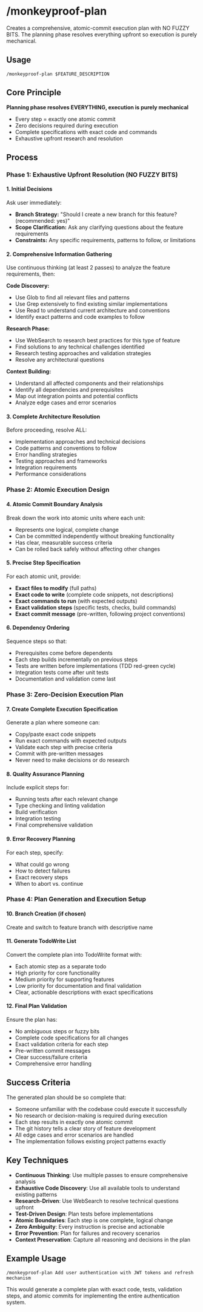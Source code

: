 # /monkeyproof-plan

Creates a comprehensive, atomic-commit execution plan with NO FUZZY BITS. The planning phase resolves everything upfront so execution is purely mechanical.

## Usage
```
/monkeyproof-plan $FEATURE_DESCRIPTION
```

## Core Principle
**Planning phase resolves EVERYTHING, execution is purely mechanical**
- Every step = exactly one atomic commit
- Zero decisions required during execution
- Complete specifications with exact code and commands
- Exhaustive upfront research and resolution

## Process

### Phase 1: Exhaustive Upfront Resolution (NO FUZZY BITS)

#### 1. Initial Decisions
Ask user immediately:
- **Branch Strategy:** "Should I create a new branch for this feature? (recommended: yes)"
- **Scope Clarification:** Ask any clarifying questions about the feature requirements
- **Constraints:** Any specific requirements, patterns to follow, or limitations

#### 2. Comprehensive Information Gathering
Use continuous thinking (at least 2 passes) to analyze the feature requirements, then:

**Code Discovery:**
- Use Glob to find all relevant files and patterns
- Use Grep extensively to find existing similar implementations
- Use Read to understand current architecture and conventions
- Identify exact patterns and code examples to follow

**Research Phase:**
- Use WebSearch to research best practices for this type of feature
- Find solutions to any technical challenges identified
- Research testing approaches and validation strategies
- Resolve any architectural questions

**Context Building:**
- Understand all affected components and their relationships
- Identify all dependencies and prerequisites
- Map out integration points and potential conflicts
- Analyze edge cases and error scenarios

#### 3. Complete Architecture Resolution
Before proceeding, resolve ALL:
- Implementation approaches and technical decisions
- Code patterns and conventions to follow
- Error handling strategies
- Testing approaches and frameworks
- Integration requirements
- Performance considerations

### Phase 2: Atomic Execution Design

#### 4. Atomic Commit Boundary Analysis
Break down the work into atomic units where each unit:
- Represents one logical, complete change
- Can be committed independently without breaking functionality
- Has clear, measurable success criteria
- Can be rolled back safely without affecting other changes

#### 5. Precise Step Specification
For each atomic unit, provide:
- **Exact files to modify** (full paths)
- **Exact code to write** (complete code snippets, not descriptions)
- **Exact commands to run** (with expected outputs)
- **Exact validation steps** (specific tests, checks, build commands)
- **Exact commit message** (pre-written, following project conventions)

#### 6. Dependency Ordering
Sequence steps so that:
- Prerequisites come before dependents
- Each step builds incrementally on previous steps
- Tests are written before implementations (TDD red-green cycle)
- Integration tests come after unit tests
- Documentation and validation come last

### Phase 3: Zero-Decision Execution Plan

#### 7. Create Complete Execution Specification
Generate a plan where someone can:
- Copy/paste exact code snippets
- Run exact commands with expected outputs
- Validate each step with precise criteria
- Commit with pre-written messages
- Never need to make decisions or do research

#### 8. Quality Assurance Planning
Include explicit steps for:
- Running tests after each relevant change
- Type checking and linting validation
- Build verification
- Integration testing
- Final comprehensive validation

#### 9. Error Recovery Planning
For each step, specify:
- What could go wrong
- How to detect failures
- Exact recovery steps
- When to abort vs. continue

### Phase 4: Plan Generation and Execution Setup

#### 10. Branch Creation (if chosen)
Create and switch to feature branch with descriptive name

#### 11. Generate TodoWrite List
Convert the complete plan into TodoWrite format with:
- Each atomic step as a separate todo
- High priority for core functionality
- Medium priority for supporting features  
- Low priority for documentation and final validation
- Clear, actionable descriptions with exact specifications

#### 12. Final Plan Validation
Ensure the plan has:
- No ambiguous steps or fuzzy bits
- Complete code specifications for all changes
- Exact validation criteria for each step
- Pre-written commit messages
- Clear success/failure criteria
- Comprehensive error handling

## Success Criteria

The generated plan should be so complete that:
- Someone unfamiliar with the codebase could execute it successfully
- No research or decision-making is required during execution
- Each step results in exactly one atomic commit
- The git history tells a clear story of feature development
- All edge cases and error scenarios are handled
- The implementation follows existing project patterns exactly

## Key Techniques

- **Continuous Thinking**: Use multiple passes to ensure comprehensive analysis
- **Exhaustive Code Discovery**: Use all available tools to understand existing patterns
- **Research-Driven**: Use WebSearch to resolve technical questions upfront
- **Test-Driven Design**: Plan tests before implementations
- **Atomic Boundaries**: Each step is one complete, logical change
- **Zero Ambiguity**: Every instruction is precise and actionable
- **Error Prevention**: Plan for failures and recovery scenarios
- **Context Preservation**: Capture all reasoning and decisions in the plan

## Example Usage

```
/monkeyproof-plan Add user authentication with JWT tokens and refresh mechanism
```

This would generate a complete plan with exact code, tests, validation steps, and atomic commits for implementing the entire authentication system.